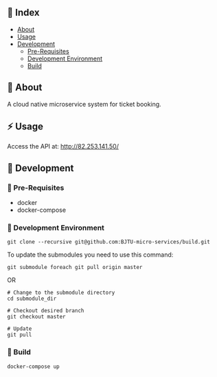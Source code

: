 ## :ledger: Index

- [About](#beginner-about)
- [Usage](#zap-usage)
- [Development](#wrench-development)
  - [Pre-Requisites](#notebook-pre-requisites)
  - [Development Environment](#nut_and_bolt-development-environment)
  - [Build](#hammer-build)  

##  :beginner: About

A cloud native microservice system for ticket booking.

## :zap: Usage

Access the API at: http://82.253.141.50/

##  :wrench: Development

### :notebook: Pre-Requisites

- docker
- docker-compose

###  :nut_and_bolt: Development Environment

`git clone --recursive git@github.com:BJTU-micro-services/build.git`

To update the submodules you need to use this command:

`git submodule foreach git pull origin master`

OR

```
# Change to the submodule directory
cd submodule_dir

# Checkout desired branch
git checkout master

# Update
git pull
```

###  :hammer: Build

`docker-compose up`
